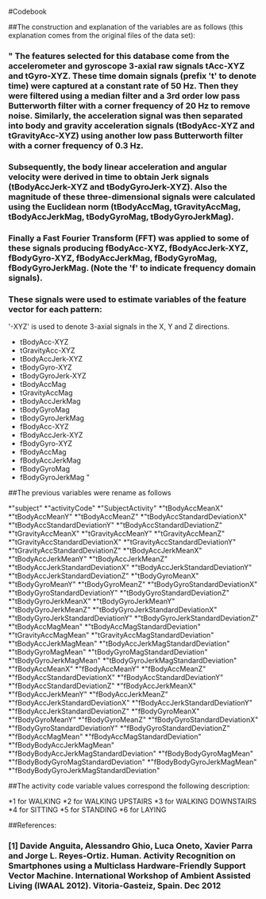 #Codebook

##The construction and explanation of the variables are as follows (this explanation comes from the original files of the data set):

### " The features selected for this database come from the accelerometer and gyroscope 3-axial raw signals tAcc-XYZ and tGyro-XYZ. These time domain signals (prefix 't' to denote time) were captured at a constant rate of 50 Hz. Then they were filtered using a median filter and a 3rd order low pass Butterworth filter with a corner frequency of 20 Hz to remove noise. Similarly, the acceleration signal was then separated into body and gravity acceleration signals (tBodyAcc-XYZ and tGravityAcc-XYZ) using another low pass Butterworth filter with a corner frequency of 0.3 Hz. 

### Subsequently, the body linear acceleration and angular velocity were derived in time to obtain Jerk signals (tBodyAccJerk-XYZ and tBodyGyroJerk-XYZ). Also the magnitude of these three-dimensional signals were calculated using the Euclidean norm (tBodyAccMag, tGravityAccMag, tBodyAccJerkMag, tBodyGyroMag, tBodyGyroJerkMag). 

### Finally a Fast Fourier Transform (FFT) was applied to some of these signals producing fBodyAcc-XYZ, fBodyAccJerk-XYZ, fBodyGyro-XYZ, fBodyAccJerkMag, fBodyGyroMag, fBodyGyroJerkMag. (Note the 'f' to indicate frequency domain signals). 

### These signals were used to estimate variables of the feature vector for each pattern:  
'-XYZ' is used to denote 3-axial signals in the X, Y and Z directions.

* tBodyAcc-XYZ
* tGravityAcc-XYZ
* tBodyAccJerk-XYZ
* tBodyGyro-XYZ
* tBodyGyroJerk-XYZ
* tBodyAccMag
* tGravityAccMag
* tBodyAccJerkMag
* tBodyGyroMag
* tBodyGyroJerkMag
* fBodyAcc-XYZ
* fBodyAccJerk-XYZ
* fBodyGyro-XYZ
* fBodyAccMag
* fBodyAccJerkMag
* fBodyGyroMag
* fBodyGyroJerkMag "

##The previous variables were rename as follows

*"subject"
*"activityCode"
*"SubjectActivity"
*"tBodyAccMeanX"
*"tBodyAccMeanY"
*"tBodyAccMeanZ"
*"tBodyAccStandardDeviationX"
*"tBodyAccStandardDeviationY"
*"tBodyAccStandardDeviationZ"
*"tGravityAccMeanX"
*"tGravityAccMeanY"
*"tGravityAccMeanZ"
*"tGravityAccStandardDeviationX"
*"tGravityAccStandardDeviationY"
*"tGravityAccStandardDeviationZ"
*"tBodyAccJerkMeanX"
*"tBodyAccJerkMeanY"
*"tBodyAccJerkMeanZ"
*"tBodyAccJerkStandardDeviationX"
*"tBodyAccJerkStandardDeviationY"
*"tBodyAccJerkStandardDeviationZ"
*"tBodyGyroMeanX"
*"tBodyGyroMeanY"
*"tBodyGyroMeanZ"
*"tBodyGyroStandardDeviationX"
*"tBodyGyroStandardDeviationY"
*"tBodyGyroStandardDeviationZ"
*"tBodyGyroJerkMeanX"
*"tBodyGyroJerkMeanY"
*"tBodyGyroJerkMeanZ"
*"tBodyGyroJerkStandardDeviationX"
*"tBodyGyroJerkStandardDeviationY"
*"tBodyGyroJerkStandardDeviationZ"
*"tBodyAccMagMean"
*"tBodyAccMagStandardDeviation"
*"tGravityAccMagMean"
*"tGravityAccMagStandardDeviation"
*"tBodyAccJerkMagMean"
*"tBodyAccJerkMagStandardDeviation"
*"tBodyGyroMagMean"
*"tBodyGyroMagStandardDeviation"
*"tBodyGyroJerkMagMean"
*"tBodyGyroJerkMagStandardDeviation"
*"fBodyAccMeanX"
*"fBodyAccMeanY"
*"fBodyAccMeanZ"
*"fBodyAccStandardDeviationX"
*"fBodyAccStandardDeviationY"
*"fBodyAccStandardDeviationZ"
*"fBodyAccJerkMeanX"
*"fBodyAccJerkMeanY"
*"fBodyAccJerkMeanZ"
*"fBodyAccJerkStandardDeviationX"
*"fBodyAccJerkStandardDeviationY"
*"fBodyAccJerkStandardDeviationZ"
*"fBodyGyroMeanX"
*"fBodyGyroMeanY"
*"fBodyGyroMeanZ"
*"fBodyGyroStandardDeviationX"
*"fBodyGyroStandardDeviationY"
*"fBodyGyroStandardDeviationZ"
*"fBodyAccMagMean"
*"fBodyAccMagStandardDeviation"
*"fBodyBodyAccJerkMagMean"
*"fBodyBodyAccJerkMagStandardDeviation"
*"fBodyBodyGyroMagMean"
*"fBodyBodyGyroMagStandardDeviation"
*"fBodyBodyGyroJerkMagMean"
*"fBodyBodyGyroJerkMagStandardDeviation"

##The activity code variable values correspond the following description:

*1 for WALKING
*2 for WALKING UPSTAIRS
*3 for WALKING DOWNSTAIRS
*4 for SITTING
*5 for STANDING
*6 for LAYING

##References:

### [1] Davide Anguita, Alessandro Ghio, Luca Oneto, Xavier Parra and Jorge L. Reyes-Ortiz. Human. Activity Recognition on Smartphones using a Multiclass Hardware-Friendly Support Vector Machine. International Workshop of Ambient Assisted Living (IWAAL 2012). Vitoria-Gasteiz, Spain. Dec 2012
